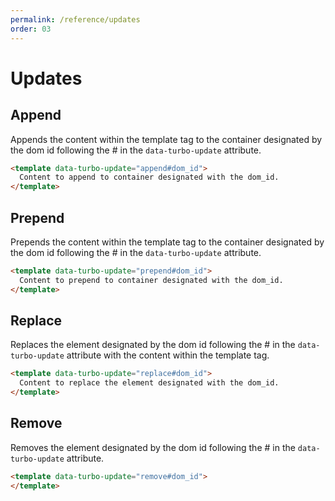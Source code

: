 ```yaml
---
permalink: /reference/updates
order: 03
---
```


# Updates

## Append

Appends the content within the template tag to the container designated by the dom id following the # in the `data-turbo-update` attribute.

```html
<template data-turbo-update="append#dom_id">
  Content to append to container designated with the dom_id.
</template>
```

## Prepend

Prepends the content within the template tag to the container designated by the dom id following the # in the `data-turbo-update` attribute.

```html
<template data-turbo-update="prepend#dom_id">
  Content to prepend to container designated with the dom_id.
</template>
```

## Replace

Replaces the element designated by the dom id following the # in the `data-turbo-update` attribute with the content within the template tag.

```html
<template data-turbo-update="replace#dom_id">
  Content to replace the element designated with the dom_id.
</template>
```

## Remove

Removes the element designated by the dom id following the # in the `data-turbo-update` attribute.

```html
<template data-turbo-update="remove#dom_id">
</template>
```

